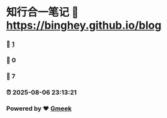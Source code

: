 # 知行合一笔记 :link: https://binghey.github.io/blog 
### :page_facing_up: [1](https://binghey.github.io/blog/tag.html) 
### :speech_balloon: 0 
### :hibiscus: 7 
### :alarm_clock: 2025-08-06 23:13:21 
### Powered by :heart: [Gmeek](https://github.com/Meekdai/Gmeek)
